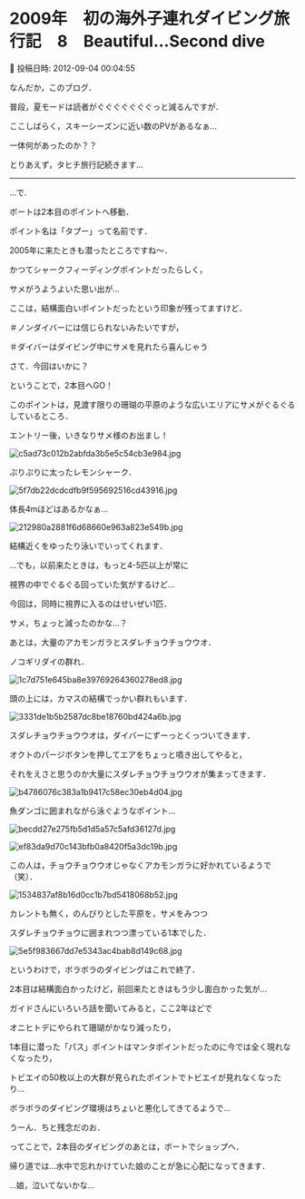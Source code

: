 # 2009年　初の海外子連れダイビング旅行記　8　Beautiful...Second dive

📅 投稿日時: 2012-09-04 00:04:55

なんだか，このブログ．


普段，夏モードは読者がぐぐぐぐぐぐぐっと減るんですが．


ここしばらく，スキーシーズンに近い数のPVがあるなぁ…


一体何があったのか？？





とりあえず，タヒチ旅行記続きます…


----





…で.





ボートは2本目のポイントへ移動．


ポイント名は「タプー」って名前です．


2005年に来たときも潜ったところですね～．


かつてシャークフィーディングポイントだったらしく，


サメがうようよいた思い出が…


ここは，結構面白いポイントだったという印象が残ってますけど．


＃ノンダイバーには信じられないみたいですが，


＃ダイバーはダイビング中にサメを見れたら喜んじゃう





さて．今回はいかに？





ということで，2本目へGO！





このポイントは，見渡す限りの珊瑚の平原のような広いエリアにサメがぐるぐるしているところ．





エントリー後，いきなりサメ様のお出まし！




![c5ad73c012b2abfda3b5e5c54cb3e984.jpg](images/c5ad73c012b2abfda3b5e5c54cb3e984.jpg)







ぷりぷりに太ったレモンシャーク．




![5f7db22dcdcdfb9f595692516cd43916.jpg](images/5f7db22dcdcdfb9f595692516cd43916.jpg)




体長4mほどはあるかなぁ…




![212980a2881f6d68660e963a823e549b.jpg](images/212980a2881f6d68660e963a823e549b.jpg)







結構近くをゆったり泳いでいってくれます．


…でも，以前来たときは，もっと4-5匹以上が常に


視界の中でぐるぐる回っていた気がするけど…


今回は，同時に視界に入るのはせいぜい1匹．


サメ，ちょっと減ったのかな…？





あとは，大量のアカモンガラとスダレチョウチョウウオ．


ノコギリダイの群れ．




![1c7d751e645ba8e39769264360278ed8.jpg](images/1c7d751e645ba8e39769264360278ed8.jpg)







頭の上には，カマスの結構でっかい群れもいます．




![3331de1b5b2587dc8be18760bd424a6b.jpg](images/3331de1b5b2587dc8be18760bd424a6b.jpg)







スダレチョウチョウウオは，ダイバーにずーっとくっついてきます．


オクトのパージボタンを押してエアをちょっと噴き出してやると，


それをえさと思うのか大量にスダレチョウチョウウオが集まってきます．




![b4786076c383a1b9417c58ec30eb4d04.jpg](images/b4786076c383a1b9417c58ec30eb4d04.jpg)







魚ダンゴに囲まれながら泳ぐようなポイント…




![becdd27e275fb5d1d5a57c5afd36127d.jpg](images/becdd27e275fb5d1d5a57c5afd36127d.jpg)









![ef83da9d70c143bfb0a8420f5a3dc19b.jpg](images/ef83da9d70c143bfb0a8420f5a3dc19b.jpg)







この人は，チョウチョウウオじゃなくアカモンガラに好かれているようで（笑）．




![1534837af8b16d0cc1b7bd5418068b52.jpg](images/1534837af8b16d0cc1b7bd5418068b52.jpg)







カレントも無く，のんびりとした平原を，サメをみつつ


スダレチョウチョウに囲まれつつ漂っている1本でした．




![5e5f983667dd7e5343ac4bab8d149c68.jpg](images/5e5f983667dd7e5343ac4bab8d149c68.jpg)




というわけで，ボラボラのダイビングはこれで終了．





2本目は結構面白かったけど，前回来たときはもう少し面白かった気が…





ガイドさんにいろいろ話を聞いてみると，ここ2年ほどで


オニヒトデにやられて珊瑚がかなり減ったり，


1本目に潜った「パス」ポイントはマンタポイントだったのに今では全く現れなくなったり，


トビエイの50枚以上の大群が見られたポイントでトビエイが見れなくなったり…


ボラボラのダイビング環境はちょいと悪化してきてるようで…


うーん．ちと残念だのお． 





ってことで，2本目のダイビングのあとは，ボートでショップへ．


帰り道では…水中で忘れかけていた娘のことが急に心配になってきます． 





…娘，泣いてないかな…
